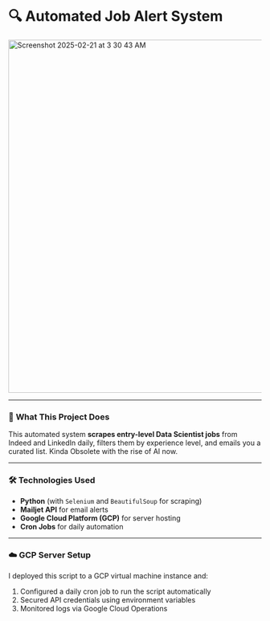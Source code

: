 # 🔍 Automated Job Alert System  

<img width="703" alt="Screenshot 2025-02-21 at 3 30 43 AM" src="https://github.com/user-attachments/assets/0a331c31-cfd8-4e98-8e52-6f130652f0c4" />


---

### 📖 **What This Project Does**  
This automated system **scrapes entry-level Data Scientist jobs** from Indeed and LinkedIn daily, filters them by experience level, and emails you a curated list. Kinda Obsolete with the rise of AI now.

---

### 🛠 **Technologies Used**  
- **Python** (with `Selenium` and `BeautifulSoup` for scraping)  
- **Mailjet API** for email alerts  
- **Google Cloud Platform (GCP)** for server hosting  
- **Cron Jobs** for daily automation  

---

### ☁️ **GCP Server Setup**  
I deployed this script to a GCP virtual machine instance and:  
1. Configured a daily cron job to run the script automatically  
2. Secured API credentials using environment variables  
3. Monitored logs via Google Cloud Operations
